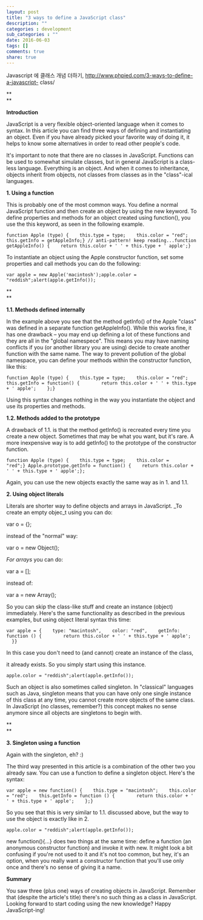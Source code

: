 ```yaml
---
layout: post
title: "3 ways to define a JavaScript class"
description: ""
categories : development
sub_categories : ""
date: 2016-06-03
tags: []
comments: true
share: true
---
```


Javascript 에 클래스 개념 더하기, http://www.phpied.com/3-ways-to-define-a-javascript-
class/

**  
**

**Introduction**

JavaScript is a very flexible object-oriented language when it comes to
syntax. In this article you can find three ways of defining and instantiating
an object. Even if you have already picked your favorite way of doing it, it
helps to know some alternatives in order to read other people's code.

  

It's important to note that there are no classes in JavaScript. Functions can
be used to somewhat simulate classes, but in general JavaScript is a class-
less language. Everything is an object. And when it comes to inheritance,
objects inherit from objects, not classes from classes as in the "class"-ical
languages.

  

**1\. Using a function**

This is probably one of the most common ways. You define a normal JavaScript
function and then create an object by using the new keyword. To define
properties and methods for an object created using function(), you use the
this keyword, as seen in the following example.

  

    function Apple (type) {    this.type = type;    this.color = "red";    this.getInfo = getAppleInfo;} // anti-pattern! keep reading...function getAppleInfo() {    return this.color + ' ' + this.type + ' apple';}

  

To instantiate an object using the Apple constructor function, set some
properties and call methods you can do the following:

  

    var apple = new Apple('macintosh');apple.color = "reddish";alert(apple.getInfo());

**  
**

**1.1. Methods defined internally**

In the example above you see that the method getInfo() of the Apple "class"
was defined in a separate function getAppleInfo(). While this works fine, it
has one drawback – you may end up defining a lot of these functions and they
are all in the "global namespece". This means you may have naming conflicts if
you (or another library you are using) decide to create another function with
the same name. The way to prevent pollution of the global namespace, you can
define your methods within the constructor function, like this:

  

    function Apple (type) {    this.type = type;    this.color = "red";    this.getInfo = function() {        return this.color + ' ' + this.type + ' apple';    };}

Using this syntax changes nothing in the way you instantiate the object and
use its properties and methods.

  

**1.2. Methods added to the prototype**

A drawback of 1.1. is that the method getInfo() is recreated every time you
create a new object. Sometimes that may be what you want, but it's rare. A
more inexpensive way is to add getInfo() to the prototype of the constructor
function.

  

    function Apple (type) {    this.type = type;    this.color = "red";} Apple.prototype.getInfo = function() {    return this.color + ' ' + this.type + ' apple';};

  

Again, you can use the new objects exactly the same way as in 1. and 1.1.

  

**2\. Using object literals**

Literals are shorter way to define objects and arrays in JavaScript. _To
create an empty objec_t using you can do:

var o = {};

instead of the "normal" way:

var o = new Object();

  

_For arrays_ you can do:

var a = [];

instead of:

var a = new Array();

So you can skip the class-like stuff and create an instance (object)
immediately. Here's the same functionality as described in the previous
examples, but using object literal syntax this time:

  

    var apple = {    type: "macintosh",    color: "red",    getInfo: function () {        return this.color + ' ' + this.type + ' apple';    }}

  

In this case you don't need to (and cannot) create an instance of the class,

it already exists. So you simply start using this instance.

  

    apple.color = "reddish";alert(apple.getInfo());

  

Such an object is also sometimes called singleton. In "classical" languages
such as Java, singleton means that you can have only one single instance of
this class at any time, you cannot create more objects of the same class. In
JavaScript (no classes, remember?) this concept makes no sense anymore since
all objects are singletons to begin with.

**  
**

**3\. Singleton using a function**

Again with the singleton, eh? :)

  

The third way presented in this article is a combination of the other two you
already saw. You can use a function to define a singleton object. Here's the
syntax:

  

    var apple = new function() {    this.type = "macintosh";    this.color = "red";    this.getInfo = function () {        return this.color + ' ' + this.type + ' apple';    };}

  

So you see that this is very similar to 1.1. discussed above, but the way to
use the object is exactly like in 2.

    apple.color = "reddish";alert(apple.getInfo());

new function(){...} does two things at the same time: define a function (an
anonymous constructor function) and invoke it with new. It might look a bit
confusing if you're not used to it and it's not too common, but hey, it's an
option, when you really want a constructor function that you'll use only once
and there's no sense of giving it a name.

  

**Summary**

You saw three (plus one) ways of creating objects in JavaScript. Remember that
(despite the article's title) there's no such thing as a class in JavaScript.
Looking forward to start coding using the new knowledge? Happy JavaScript-ing!

  

